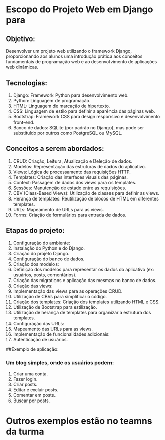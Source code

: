 # Escopo do Projeto Web em Django para
## Objetivo:

Desenvolver um projeto web utilizando o framework Django, proporcionando aos alunos uma introdução prática aos conceitos fundamentais de programação web e ao desenvolvimento de aplicações web dinâmicas.

## Tecnologias:

1. Django: Framework Python para desenvolvimento web.
2. Python: Linguagem de programação.
3. HTML: Linguagem de marcação de hipertexto.
4. CSS: Linguagem de estilo para definir a aparência das páginas web.
5. Bootstrap: Framework CSS para design responsivo e desenvolvimento front-end.
6. Banco de dados: SQLite (por padrão no Django), mas pode ser substituído por outros como PostgreSQL ou MySQL.

## Conceitos a serem abordados:

1. CRUD: Criação, Leitura, Atualização e Deleção de dados.
2. Modelos: Representação das estruturas de dados do aplicativo.
3. Views: Lógica de processamento das requisições HTTP.
4. Templates: Criação das interfaces visuais das páginas.
5. Context: Passagem de dados dos views para os templates.
6. Sessões: Manutenção de estado entre as requisições.
7. CBV (Class-Based Views): Utilização de classes para definir as views.
8. Herança de templates: Reutilização de blocos de HTML em diferentes templates.
9. URLs: Mapeamento de URLs para as views.
10. Forms: Criação de formulários para entrada de dados.

## Etapas do projeto:

1. Configuração do ambiente:
2. Instalação do Python e do Django.
3. Criação do projeto Django.
4. Configuração do banco de dados.
5. Criação dos modelos:
6. Definição dos modelos para representar os dados do aplicativo (ex: usuários, posts, comentários).
7. Criação das migrations e aplicação das mesmas no banco de dados.
8. Criação das views:
8. Implementação das views para as operações CRUD.
10. Utilização de CBVs para simplificar o código.
11. Criação dos templates: Criação dos templates utilizando HTML e CSS.
12. Utilização de Bootstrap para estilização.
13. Utilização de herança de templates para organizar a estrutura dos templates.
14. Configuração das URLs:
15. Mapeamento das URLs para as views.
16. Implementação de funcionalidades adicionais:
17. Autenticação de usuários.

##Exemplo de aplicação:

### Um blog simples, onde os usuários podem:

1. Criar uma conta.
2. Fazer login.
3. Criar posts.
4. Editar e excluir posts.
5. Comentar em posts.
6. Buscar por posts.

# Outros exemplos estão no teamns da turma